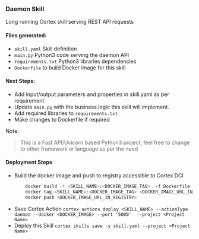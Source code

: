 ### Daemon Skill

Long running Cortex skill serving REST API requests

#### Files generated:
* `skill.yaml` Skill definition
* `main.py` Python3 code serving the daemon API
* `requirements.txt` Python3 libraries dependencies
* `Dockerfile` to build Docker image for this skill

#### Next Steps:
* Add input/output parameters and properties in skill.yaml as per requirement 
* Update `main.py` with the business logic this skill will implement.
* Add required libraries to `requirements.txt` 
* Make changes to Dockerfile if required 

Note:
> This is a Fast API/Uvicorn based Python3 project, feel free to change to other framework or language as per the need

#### Deployment Steps
* Build the docker image and push to registry accessible to Cortex DCI
    ```bash
        docker build -t <SKILL_NAME>:<DOCKER_IMAGE_TAG>  -f Dockerfile .
        docker tag <SKILL_NAME>:<DOCKER_IMAGE_TAG> <DOCKER_IMAGE_URL_IN_REGISTRY>
        docker push <DOCKER_IMAGE_URL_IN_REGISTRY>
    ```
* Save Cortex Action `cortex actions deploy <SKILL_NAME> --actionType daemon --docker <DOCKER_IMAGE> --port '5000'  --project <Project Name>`
* Deploy this Skill `cortex skills save -y skill.yaml --project <Project Name>`

